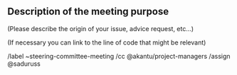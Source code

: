 
## Description of the meeting purpose

(Please describe the origin of your issue, advice request, etc...)

(If necessary you can link to the line of code that might be relevant)

/label ~steering-committee-meeting
/cc @akantu/project-managers
/assign @saduruss
